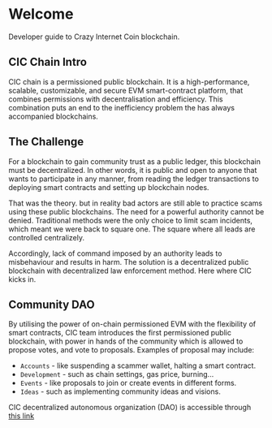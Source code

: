 # Welcome

Developer guide to Crazy Internet Coin blockchain.

## CIC Chain Intro
CIC chain is a permissioned public blockchain. 
It is a high-performance, scalable, customizable, and secure EVM smart-contract platform, that combines permissions with decentralisation and efficiency. This combination puts an end to the inefficiency problem the has always accompanied blockchains.
 
## The Challenge
For a blockchain to gain community trust as a public ledger, this blockchain must be decentralized. In other words, it is public and open to anyone that wants to participate in any manner, from reading the ledger transactions to deploying smart contracts and setting up blockchain nodes. 

That was the theory. but in reality bad actors are still able to practice scams using these public blockchains. The need for a powerful authority cannot be denied. Traditional methods were the only choice to limit scam incidents, which meant we were back to square one. The square where all leads are controlled centralizely. 

Accordingly, lack of command imposed by an authority leads to misbehaviour and results in harm. The solution is a decentralized public blockchain with decentralized law enforcement method. Here where CIC kicks in.

## Community DAO
By utilising the power of on-chain permissioned EVM with the flexibility of smart contracts, CIC team introduces the first permissioned public blockchain, with power in hands of the community which is allowed to propose votes, and vote to proposals. Examples of proposal may include:

* `Accounts` - like suspending a scammer wallet, halting a smart contract.
* `Development` - such as chain settings, gas price, burning...
* `Events` - like proposals to join or create events in different forms.
* `Ideas` - such as implementing community ideas and visions.

CIC decentralized autonomous organization (DAO) is accessible through [this link](https://dao.cicscan.com)

